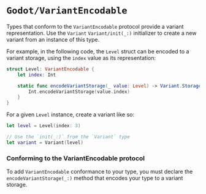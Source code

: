 # ``Godot/VariantEncodable``

Types that conform to the `VariantEncodable` protocol
provide a variant representation.
Use the `Variant` ``Variant/init(_:)`` initializer to
create a new variant from an instance of this type.

For example, in the following code, the `Level` struct can be encoded to a variant storage, using the `index` value as its representation:

```swift
struct Level: VariantEncodable {
    let index: Int

    static func encodeVariantStorage(_ value: Level) -> Variant.Storage {
        Int.encodeVariantStorage(value.index)
    }
}
```

For a given `Level` instance, create a variant like so:

```swift
let level = Level(index: 3)

// Use the `init(_:)` from the `Variant` type
let variant = Variant(level)
```

### Conforming to the VariantEncodable protocol

To add `VariantEncodable` conformance to your type, you must declare the `encodeVariantStorage(_:)` method that encodes your type to a variant storage.
